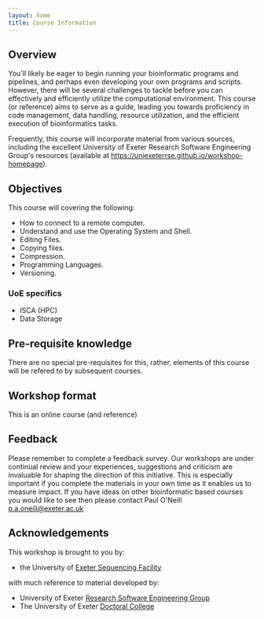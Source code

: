 ```yaml
---
layout: home
title: Course Information
---
```


## Overview

You'll likely be eager to begin running your bioinformatic programs and pipelines, and perhaps even developing your own programs and scripts. However, there will be several challenges to tackle before you can effectively and efficiently utilize the computational environment. This course (or reference) aims to serve as a guide, leading you towards proficiency in code management, data handling, resource utilization, and the efficient execution of bioinformatics tasks.

Frequently, this course will incorporate material from various sources, including the excellent University of Exeter Research Software Engineering Group's resources (available at https://uniexeterrse.github.io/workshop-homepage).


## Objectives

This course will covering the following:

- How to connect to a remote computer.
- Understand and use the Operating System and Shell.
- Editing Files.
- Copying files.
- Compression.
- Programming Languages.
- Versioning.

### UoE specifics

- ISCA (HPC)
- Data Storage

## Pre-requisite knowledge

There are no special pre-requisites for this, rather, elements of this course will be refered to by subsequent courses.

## Workshop format

This is an online course (and reference)


## Feedback

Please remember to complete a feedback survey. Our workshops are under continual review and your experiences, suggestions and criticism are invaluable for shaping the direction of this initiative. This is especially important if you complete the materials in your own time as it enables us to measure impact. If you have ideas on other bioinformatic based courses you would like to see then please contact Paul O'Neill <p.a.oneill@exeter.ac.uk>

## Acknowledgements

This workshop is brought to you by:

- the University of [Exeter Sequencing Facility](http://biosciences.exeter.ac.uk/sequencing/)

with much reference to material developed by:

- University of Exeter [Research Software Engineering Group](https://uniexeterrse.github.io/workshop-homepage) 
- The University of Exeter [Doctoral College](https://www.exeter.ac.uk/research/doctoralcollege/)
